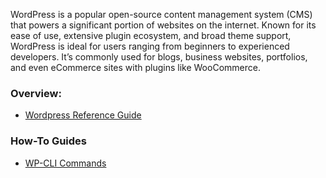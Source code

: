 WordPress is a popular open-source content management system (CMS) that powers a significant portion of websites on the internet. Known for its ease of use, extensive plugin ecosystem, and broad theme support, WordPress is ideal for users ranging from beginners to experienced developers. It’s commonly used for blogs, business websites, portfolios, and even eCommerce sites with plugins like WooCommerce.

### Overview:

* [Wordpress Reference Guide](referenceguide.md)

### How-To Guides

* [WP-CLI Commands](wpcli.md)